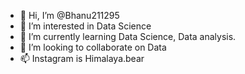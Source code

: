 - 👋 Hi, I’m @Bhanu211295
- 👀 I’m interested in Data Science
- 🌱 I’m currently learning Data Science, Data analysis.
- 💞️ I’m looking to collaborate on Data
- 📫 Instagram is Himalaya.bear

<!---
Bhanu211295/Bhanu211295 is a ✨ special ✨ repository because its `README.md` (this file) appears on your GitHub profile.
You can click the Preview link to take a look at your changes.
--->
